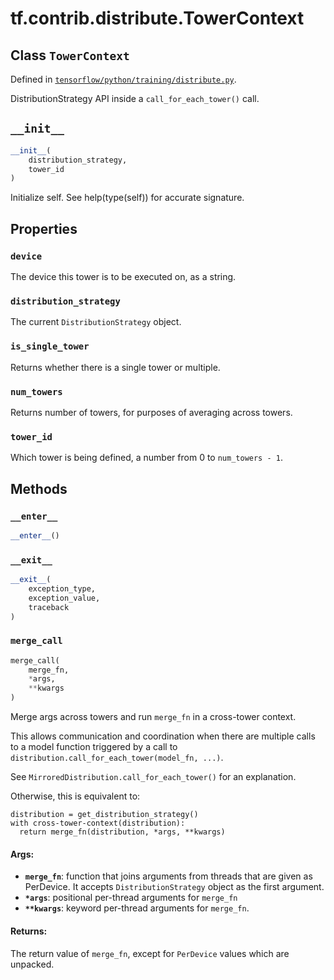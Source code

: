 <div itemscope itemtype="http://developers.google.com/ReferenceObject">
<meta itemprop="name" content="tf.contrib.distribute.TowerContext" />
<meta itemprop="path" content="Stable" />
<meta itemprop="property" content="device"/>
<meta itemprop="property" content="distribution_strategy"/>
<meta itemprop="property" content="is_single_tower"/>
<meta itemprop="property" content="num_towers"/>
<meta itemprop="property" content="tower_id"/>
<meta itemprop="property" content="__enter__"/>
<meta itemprop="property" content="__exit__"/>
<meta itemprop="property" content="__init__"/>
<meta itemprop="property" content="merge_call"/>
</div>

# tf.contrib.distribute.TowerContext

## Class `TowerContext`





Defined in [`tensorflow/python/training/distribute.py`](https://www.tensorflow.org/code/tensorflow/python/training/distribute.py).

DistributionStrategy API inside a `call_for_each_tower()` call.

<h2 id="__init__"><code>__init__</code></h2>

``` python
__init__(
    distribution_strategy,
    tower_id
)
```

Initialize self.  See help(type(self)) for accurate signature.



## Properties

<h3 id="device"><code>device</code></h3>

The device this tower is to be executed on, as a string.

<h3 id="distribution_strategy"><code>distribution_strategy</code></h3>

The current `DistributionStrategy` object.

<h3 id="is_single_tower"><code>is_single_tower</code></h3>

Returns whether there is a single tower or multiple.

<h3 id="num_towers"><code>num_towers</code></h3>

Returns number of towers, for purposes of averaging across towers.

<h3 id="tower_id"><code>tower_id</code></h3>

Which tower is being defined, a number from 0 to `num_towers - 1`.



## Methods

<h3 id="__enter__"><code>__enter__</code></h3>

``` python
__enter__()
```



<h3 id="__exit__"><code>__exit__</code></h3>

``` python
__exit__(
    exception_type,
    exception_value,
    traceback
)
```



<h3 id="merge_call"><code>merge_call</code></h3>

``` python
merge_call(
    merge_fn,
    *args,
    **kwargs
)
```

Merge args across towers and run `merge_fn` in a cross-tower context.

This allows communication and coordination when there are multiple calls
to a model function triggered by a call to
`distribution.call_for_each_tower(model_fn, ...)`.

See `MirroredDistribution.call_for_each_tower()` for an explanation.

Otherwise, this is equivalent to:

```
distribution = get_distribution_strategy()
with cross-tower-context(distribution):
  return merge_fn(distribution, *args, **kwargs)
```

#### Args:

* <b>`merge_fn`</b>: function that joins arguments from threads that are given as
    PerDevice. It accepts `DistributionStrategy` object as the first
    argument.
* <b>`*args`</b>: positional per-thread arguments for `merge_fn`
* <b>`**kwargs`</b>: keyword per-thread arguments for `merge_fn`.


#### Returns:

The return value of `merge_fn`, except for `PerDevice` values which are
unpacked.




